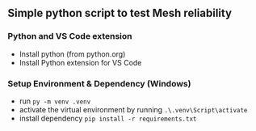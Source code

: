 ## Simple python script to test Mesh reliability

### Python and VS Code extension

- Install python (from python.org)
- Install Python extension for VS Code

### Setup Environment & Dependency (Windows)

- run `py -m venv .venv`
- activate the virtual environment by running `.\.venv\Script\activate`
- install dependency `pip install -r requirements.txt`
